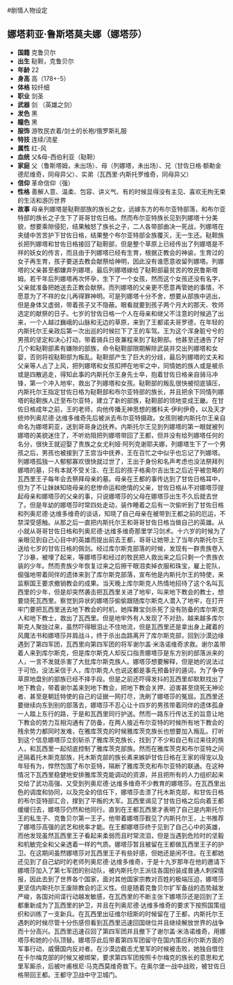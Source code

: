 #剧情人物设定

娜塔莉亚·鲁斯塔莫夫娜（娜塔莎）
---
- **国籍** 克鲁贝尔
- **出生** 鞑靼，克鲁贝尔
- **年龄** 22
- **身高** 高（178+-5）
- **体格** 较纤细
- **职业** 剑圣
- **武器** 剑 （英雄之剑）
- **发色** 黑
- **瞳色** 黑
- **服饰** 游牧民衣着/剑士的长袍/俄罗斯礼服
- **特技** 连续/流星
- **属性** 红-风
- **血统** 父&母-西伯利亚（鞑靼）
- **家庭** 父（鲁斯塔姆，未出场）、母（列娜塔，未出场）、兄（甘佐日格·额勒金德尼维奇，同母异父）、实弟（瓦西里·内斯托罗维奇，同母异父）
- **信仰** 革命信仰（强）
- **性格** 善解人意、温柔、包容、讲义气、有的时候显得没有主见、喜欢无拘无束的生活和游历世界
- **故事** 母亲列娜塔是鞑靼部族的族长之女，远嫁东方的布尔亚特部落，和布尔亚特部的族长之子生下了哥哥甘佐日格。然而布尔亚特族长见到列娜塔十分美貌，想要乘隙侵犯，结果触怒了族长之子，二人各带部曲决一死战，列娜塔在夹缝中苦苦护下甘佐日格，结果整个布尔亚特部全族覆灭，无一生还。鞑靼族长把列娜塔和甘佐日格接回了鞑靼部，但是整个草原上已经传出了列娜塔是不祥的妖女的传言，而且由于列娜塔已经有生育，根据正教会的神谕，生育过的女子再生育，孩子要送去教会献祭给神明，因此没有谁愿意收留列娜塔。列娜塔的父亲甚至都嫌弃列娜塔，最后列娜塔嫁给了鞑靼部最贫苦的牧民鲁斯塔姆。若干年后列娜塔再次怀孕，生下了一个女孩，然而这个女孩还没有名字，父亲就准备把她送去正教会献祭。而列娜塔的父亲更不愿意再管她的事情，不愿意为了不祥的女儿再得罪神明。可是列娜塔十分不舍，想要从部族中逃出，但是身体又虚弱，带着孩子又不隐蔽。眼看就要到孩子两个月大的那天、牧师选定的献祭的日子。七岁的甘佐日格一个人在母亲和继父不注意的时候逃了出来，一个人越过巍峨的山脉和无边的草原，来到了王都诺夫哥罗德，在年轻的内斯托尔王亲政后第一次出巡的时候拦下了王的车驾。王为这个浑身脏兮兮的男孩的坚定和决心打动，带着骑兵日夜兼程来到了鞑靼部。他甚至还通告了好几个和鞑靼部素有嫌隙的部族，命令鞑靼部限期解除武装并交出列娜塔和女婴，否则将视鞑靼部为叛乱。鞑靼部产生了巨大的分歧，最后列娜塔的丈夫和父亲等人占了上风，把列娜塔和女孩扣押在地牢之中，同情她的族人或是被杀或是四散逃走，得知此事的内斯托尔王身先士卒，抱着甘佐日格亲自骑马冲锋，第一个冲入地牢，救出了列娜塔和女孩。鞑靼部的叛乱很快被彻底镇压，内斯托尔王指定甘佐日格为鞑靼部和布尔亚特部的族长，并且把余下同情列娜塔的鞑靼族人迁至布尔亚特，建立了新的部族，鞑靼部的领地变成王畿。在甘佐日格成年之前，王的老师，向他传播无神思想的雅科夫·伊利伊奇，以及天才统帅列奥尼德·达维多维奇先后被派去布尔亚特摄政。女孩则被内斯托尔王亲自命名为娜塔莉亚，送到哥哥身边抚养。内斯托尔王见到列娜塔的第一眼就被列娜塔的美貌迷住了，不听劝阻把列娜塔带回了王都，但并没有给列娜塔任何的名分，很快王就迎娶了贵族之女尤利娅·阿列克谢耶夫娜，列娜塔生下了一个男孩之后，男孩也被接到了王宫当中抚养，王在百忙之中似乎也忘记了列娜塔。列娜塔孤独一人郁郁寡欢很快就过世了，王出于身份和名声考虑也没法祭拜列娜塔的墓，只有本就不受关注、在王后的孩子格奥尔吉出生之后近乎被忽略的瓦西里王子每年会去祭拜母亲的墓。母亲在王都的事传达到了甘佐日格耳中，但为了不让妹妹知晓母亲的悲惨命运和绝情的父亲，甘佐日格从不对娜塔莎提起母亲和娜塔莎的父亲的事，只说娜塔莎的父母在娜塔莎出生不久后就去世了。但是年幼的娜塔莎时常四处走动，装作睡着之后有一次偷听到了甘佐日格和列奥尼德·达维多维奇的谈话，知晓了自己母亲在被带到王都之前的厄运，不禁深受感触。从那之后一直把内斯托尔王和哥哥甘佐日格当做自己的英雄。从小就从哥哥甘佐日格和列奥尼德·达维多维奇那里学习剑术。十六岁的时候为了亲眼见到自己心目中的英雄而提出前去王都，哥哥让她带上了当年内斯托尔王送给七岁的甘佐日格的佩剑。经过库尔斯克部落的时候，发现有一群贵族卷入了沙暴，被埋了起来，等娜塔莎和经过的牧民把人救出来之后只剩一个贵族衣装的少年。然而贵族少年恢复过来之后擦干眼泪卖掉衣服和珠宝，雇上驼队，倔强地带着同伴的遗体来到了库尔斯克部落，宣布他是内斯托尔王的特使，来监察国王要求撤销教会的成果。当天晚上库尔斯克人热情地招待了这个名叫瓦西里的少年，但是却突然袭击把瓦西里关进了地牢，叫来地下教会的教士，想要烧死瓦西里。察觉到异状的娜塔莎偷偷跟随库尔斯克人潜入了地牢，在打开牢门要把瓦西里送去地下教会的时机，她挥舞宝剑杀死了没有防备的库尔斯克人和地下教士，救出了瓦西里。但是地牢外有人发现了不对劲，越来越多库尔斯克人聚拢过来，虽然吓得眼泪止不住地流，但是瓦西里还是拿出身上藏着的风魔法书和娜塔莎并肩战斗，终于杀出血路离开了库尔斯克部，回到沙漠边缘遇到了第四军团，瓦西里向第四军团的将军谢尔盖·米洛诺维奇求救。谢尔盖带着人来到库尔斯克，但是库尔斯克人却反口指责娜塔莎是东方别的部落派来的人，一言不发就杀害了大批库尔斯克族人。娜塔莎想要解释，但是她的说法过于可怕，没法采信于人，库尔斯克人也说这都是事先预备好的遁词，为了争夺草原地盘别的部族已经不择手段。但是之前还吓得发抖的瓦西里却默默找出了地下教会，带着谢尔盖来到地下教会，把地下教会关押、迫害甚至烧死无神论者、甚至是朝廷特使的自己的证据一网打尽，洗刷了娜塔莎的冤屈。瓦西里还要继续向东到别的部落去，娜塔莎不忍心让十四岁的男孩带着同伴的遗体孤身一人踏上东行的路，于是和瓦西里同行护送。然而一路东行传达王的旨意让地下教会的势力互相沟通有了防备，在两人接近布尔亚特的时候所有地下教会的残余势力都同时发难，在雅库茨克的时候雅库茨克族长也想要加入叛乱。打听到这个信息娜塔莎立刻斩杀了雅库茨克族长，找到了不少和自己有过来往的族人，和瓦西里一起彻底控制了雅库茨克部族。然而在雅库茨克和布尔亚特之间还隔着托木斯克部族，托木斯克部的族长素来嫉妒甘佐日格在王家的得宠以及年轻有为，悍然包围了布尔亚特，隔断了雅库茨克和布尔亚特的联通。在这种情况下瓦西里稳健地安排雅库茨克能调动的资源，并且把所有的人力组织起来交给了武功高强、又受到列奥尼德·达维多维奇不少教育的娜塔莎。在瓦西里出色的调度和协同，以及完全的信任下，娜塔莎击溃了托木斯克部，和甘佐日格的布尔亚特部汇合，撑到了平叛的大军。瓦西里谒见了甘佐日格之后向着王都缓缓归去，娜塔莎仍然和他同行。直到在王都瓦西里才表明了自己是内斯托尔王的私生子、克鲁贝尔第一王子。他带着娜塔莎觐见了内斯托尔王，上书推荐了娜塔莎高强的武艺和统率才能。在王都娜塔莎终于见到了自己心中的英雄，而他发现虽然瓦西里王子看起来柔弱而且时常流泪，但是当遇到危险时的坚毅和机敏完全和父亲透着一样的气质。娜塔莎暂且被留在王都做瓦西里王子的护卫。在这期间虽然娜塔莎对瓦西里王子有些好感，但她还是闲不住。在王都她还见到了自己幼时的老师列奥尼德·达维多维奇，于是十九岁那年在他的邀请下娜塔莎加入了第七军团的别动队，被内斯托尔王派往各国扮装成普通人刺探情报，因此去到了世界各个国家，面对其他国家宗教对百姓的极端压迫，娜塔莎更坚信内斯托尔王废除教会的正义性。但是随着克鲁贝尔扩军备战的态势越发严峻，各国对间谍行动越发敏感，在瓦西里的不断主张下娜塔莎还是回到了王都重新成为了瓦西里的护卫，并且在列奥尼德·达维多维奇的要求下按照国策组织和训练了一支新兵。在瓦西里出征维尔纽斯的时候留在了王都，内斯托尔王遇刺的时候尽管十分伤感但看到瓦西里迅速回国继位并且继续解放世界的战争而十分高兴。瓦西里迅速召回了第四军团并且撤下了谢尔盖·米洛诺维奇，用娜塔莎和她的小队顶替。娜塔莎此后带着第四军团留守在国内策应利尔斯方面的军事行动，威慑国内反对者。在沙漠边截击尤里军的时候被击败，她独自借住在卡尔梅克部的时候又被绑架，要求第四军团按照卡尔梅克的族长的意思和尤里军厮杀，后被叶甫根尼·马克西莫维奇救下。在奥尔堡一战中战败，被甘佐日格带回王都。王都守卫战中守卫城门。